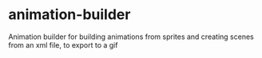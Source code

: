 # animation-builder
Animation builder for building animations from sprites and creating scenes from an xml file, to export to a gif
